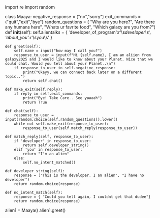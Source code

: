 import re
import random

class Maaya:
    negative_response = ("no","sorry")
    exit_commands = ("quit","exit","bye")
    random_questions = (
                            "Why are you here?",
                            "Are there any humans here",
                            "Whats ur favrite food",
                            "Which galaxy are you from?")
    def __init__(self):
        self.alientalks = {
                            'developer_of_program':r'\s*developer\s',
                            'about_you':r'\s*you\s'
        }
    
    def greet(self):
        self.name = input("how may I call you?")
        response_to_user = input(f"Hi {self.name}, I am an aliien from galaxy2025 and I would like to know about your Planet. Nice that we could chat. Would you tell about your Planet..\n")
        if response_to_user in self.negative_response:
            print("Okeyy, we can connect back later on a different topic..")
            return self.chat()
        
    def make_exit(self,reply):
        if reply in self.exit_commands:
            print("Bye! Take Care.. See yaaaah")
            return True
        
    def chat(self):
        response_to_user = input(random.choice(self.random_questions)).lower()
        while not self.make_exit(response_to_user):
            response_to_user(self.match_reply(response_to_user))
            
    def match_reply(self, response_to_user):
        if 'developer' in response_to_user:
            return self.developer_string()
        elif 'you' in response_to_user:
            return "I'm an alien"
        else:
            self.no_intent_matched()
        
    def developer_string(self):
        response = ("This is the developer. I an alien", "I have no developer")
        return random.choice(response)
    
    def no_intent_match(self):
        response = { "Could you tell again, I couldnt get that dudee"}
        return random.choice(response)
        
alien1 = Maaya()
alien1.greet()
    
    
    
    
    
    
    
    
    
    
    
